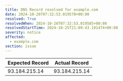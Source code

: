 ```yaml
---
title: DNS Record resolved for example.com
date: 2024-10-26T07:32:53.019578+00:00
resolved: True
resolvedWhen: 2024-10-26T07:32:53.019585+00:00
resolvedStartTime: 2024-10-25T21:09:43.191474+00:00
severity: notice
affected:
  - example.com
section: issue
---
```


| Expected Record  | Actual Record  |
|------------------|----------------|
| 93.184.215.14 | 93.184.215.14 |

